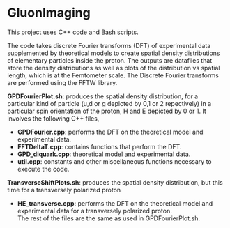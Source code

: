 # GluonImaging

This project uses C++ code and Bash scripts. 

The code takes discrete Fourier transforms (DFT) of experimental data supplemented by theoretical models to create spatial density distributions of elementary particles inside the proton. The outputs are datafiles that store the density distributions as well as plots of the distribution vs spatial length, which is at the Femtometer scale. The Discrete Fourier transforms are performed using the FFTW library.    

**GPDFourierPlot.sh**: produces the spatial density distribution, for a particular kind of particle (u,d or g depicted by 0,1 or 2 repectively) in a particular spin orientation of the proton, H and E depicted by 0 or 1. It involves the following C++ files, 
- **GPDFourier.cpp**: performs the DFT on the theoretical model and experimental data.
- **FFTDeltaT.cpp**: contains functions that perform the DFT.
- **GPD_diquark.cpp**: theoretical model and experimental data.
- **util.cpp**: constants and other miscellaneous functions necessary to execute the code.

**TransverseShiftPlots.sh**: produces the spatial density distribution, but this time for a transversely polarized proton 
- **HE_transverse.cpp**: performs the DFT on the theoretical model and experimental data for a transversely polarized proton.  
The rest of the files are the same as used in GPDFourierPlot.sh. 


 
